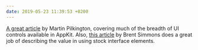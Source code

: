 ```yaml
---
date: 2019-05-23 11:39:53 +0200
---
```


[A great article](https://pilky.me/appreciating-appkit-part-1/) by Martin Pilkington, covering much of the breadth of UI controls available in AppKit. Also, [this article](https://inessential.com/2018/12/06/on_using_stock_user_interface_elements_o) by Brent Simmons does a great job of describing the value in using stock interface elements.